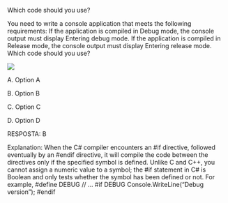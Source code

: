 ﻿Which code should you use?

You need to write a console application that meets the following requirements:
If the application is compiled in Debug mode, the console output must display Entering
debug mode.
If the application is compiled in Release mode, the console output must display Entering
release mode.
Which code should you use?

![](https://cdn.briefmenow.org/wp-content/uploads/70-483-v2/264.jpg)

A.
Option A

B.
Option B

C.
Option C

D.
Option D

RESPOSTA: B

Explanation:
When the C# compiler encounters an #if directive, followed eventually by an #endif directive,
it will compile the code between the directives only if the specified symbol is defined. Unlike
C and C++, you cannot assign a numeric value to a symbol; the #if statement in C# is
Boolean and only tests whether the symbol has been defined or not. For example,
#define DEBUG
// …
#if DEBUG
Console.WriteLine(“Debug version”);
#endif
